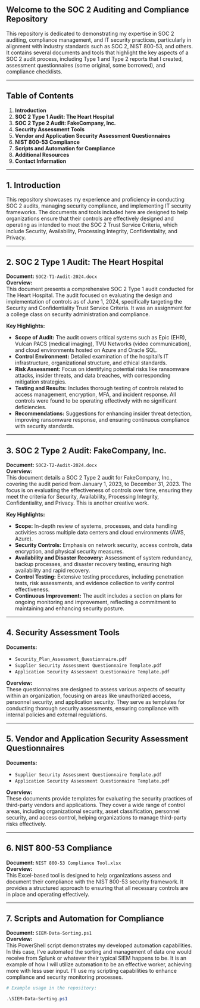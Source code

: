 ## **Welcome to the SOC 2 Auditing and Compliance Repository**

This repository is dedicated to demonstrating my expertise in SOC 2 auditing, compliance management, and IT security practices, particularly in alignment with industry standards such as SOC 2, NIST 800-53, and others. It contains several documents and tools that highlight the key aspects of a SOC 2 audit process, including Type 1 and Type 2 reports that I created, assessment questionnaires (some original, some borrowed), and compliance checklists.

---

## **Table of Contents**
1. **Introduction**
2. **SOC 2 Type 1 Audit: The Heart Hospital**
3. **SOC 2 Type 2 Audit: FakeCompany, Inc.**
4. **Security Assessment Tools**
5. **Vendor and Application Security Assessment Questionnaires**
6. **NIST 800-53 Compliance**
7. **Scripts and Automation for Compliance**
8. **Additional Resources**
9. **Contact Information**

---

## **1. Introduction**

This repository showcases my experience and proficiency in conducting SOC 2 audits, managing security compliance, and implementing IT security frameworks. The documents and tools included here are designed to help organizations ensure that their controls are effectively designed and operating as intended to meet the SOC 2 Trust Service Criteria, which include Security, Availability, Processing Integrity, Confidentiality, and Privacy.

---

## **2. SOC 2 Type 1 Audit: The Heart Hospital**

**Document:** `SOC2-T1-Audit-2024.docx`  
**Overview:**  
This document presents a comprehensive SOC 2 Type 1 audit conducted for The Heart Hospital. The audit focused on evaluating the design and implementation of controls as of June 1, 2024, specifically targeting the Security and Confidentiality Trust Service Criteria. It was an assignment for a college class on security administration and compliance. 

**Key Highlights:**
- **Scope of Audit:** The audit covers critical systems such as Epic (EHR), Vulcan PACS (medical imaging), TVU Networks (video communication), and cloud environments hosted on Azure and Oracle SQL.
- **Control Environment:** Detailed examination of the hospital’s IT infrastructure, organizational structure, and ethical standards.
- **Risk Assessment:** Focus on identifying potential risks like ransomware attacks, insider threats, and data breaches, with corresponding mitigation strategies.
- **Testing and Results:** Includes thorough testing of controls related to access management, encryption, MFA, and incident response. All controls were found to be operating effectively with no significant deficiencies.
- **Recommendations:** Suggestions for enhancing insider threat detection, improving ransomware response, and ensuring continuous compliance with security standards.

---

## **3. SOC 2 Type 2 Audit: FakeCompany, Inc.**

**Document:** `SOC2-T2-Audit-2024.docx`  
**Overview:**  
This document details a SOC 2 Type 2 audit for FakeCompany, Inc., covering the audit period from January 1, 2023, to December 31, 2023. The focus is on evaluating the effectiveness of controls over time, ensuring they meet the criteria for Security, Availability, Processing Integrity, Confidentiality, and Privacy. This is another creative work.

**Key Highlights:**
- **Scope:** In-depth review of systems, processes, and data handling activities across multiple data centers and cloud environments (AWS, Azure).
- **Security Controls:** Emphasis on network security, access controls, data encryption, and physical security measures.
- **Availability and Disaster Recovery:** Assessment of system redundancy, backup processes, and disaster recovery testing, ensuring high availability and rapid recovery.
- **Control Testing:** Extensive testing procedures, including penetration tests, risk assessments, and evidence collection to verify control effectiveness.
- **Continuous Improvement:** The audit includes a section on plans for ongoing monitoring and improvement, reflecting a commitment to maintaining and enhancing security posture.

---

## **4. Security Assessment Tools**

**Documents:**
- `Security_Plan_Assessment_Questionnaire.pdf`
- `Supplier Security Assessment Questionnaire Template.pdf`
- `Application Security Assessment Questionnaire Template.pdf`

**Overview:**  
These questionnaires are designed to assess various aspects of security within an organization, focusing on areas like unauthorized access, personnel security, and application security. They serve as templates for conducting thorough security assessments, ensuring compliance with internal policies and external regulations.

---

## **5. Vendor and Application Security Assessment Questionnaires**

**Documents:**
- `Supplier Security Assessment Questionnaire Template.pdf`
- `Application Security Assessment Questionnaire Template.pdf`

**Overview:**  
These documents provide templates for evaluating the security practices of third-party vendors and applications. They cover a wide range of control areas, including organizational security, asset classification, personnel security, and access control, helping organizations to manage third-party risks effectively.

---

## **6. NIST 800-53 Compliance**

**Document:** `NIST 800-53 Compliance Tool.xlsx`  
**Overview:**  
This Excel-based tool is designed to help organizations assess and document their compliance with the NIST 800-53 security framework. It provides a structured approach to ensuring that all necessary controls are in place and operating effectively.

---

## **7. Scripts and Automation for Compliance**

**Document:** `SIEM-Data-Sorting.ps1`  
**Overview:**  
This PowerShell script demonstrates my developed automation capabilities. In this case, I've automated the sorting and management of data one would receive from Splunk or whatever their typical SIEM happens to be. It is an example of how I will utilize automation to be an effective worker, achieving more with less user input. I'll use my scripting capabilities to enhance compliance and security monitoring processes.

```powershell
# Example usage in the repository:

.\SIEM-Data-Sorting.ps1

